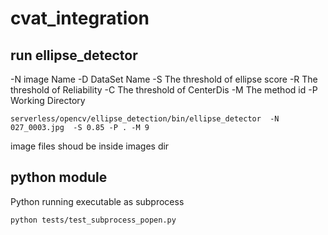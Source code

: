 # cvat_integration

## run ellipse_detector
-N image Name
-D DataSet Name
-S The threshold of ellipse score
-R The threshold of Reliability
-C The threshold of CenterDis
-M The method id
-P Working Directory
```
serverless/opencv/ellipse_detection/bin/ellipse_detector  -N 027_0003.jpg  -S 0.85 -P . -M 9
```
image files shoud be inside images dir

## python module
Python running executable as subprocess
```
python tests/test_subprocess_popen.py
```
